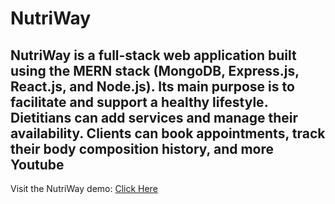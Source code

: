 # NutriWay
NutriWay is a full-stack web application built using the MERN stack (MongoDB, Express.js, React.js, and Node.js).
Its main purpose is to facilitate and support a healthy lifestyle.
Dietitians can add services and manage their availability.
Clients can book appointments, track their body composition history, and more
**Youtube**
----------
Visit the NutriWay demo: [Click Here](https://youtu.be/emcsq5-eOOQ?si=PCnsUIoNL4udcSXI)
